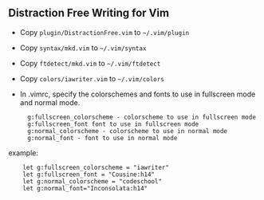 ## Distraction Free Writing for Vim

* Copy `plugin/DistractionFree.vim` to `~/.vim/plugin`

* Copy `syntax/mkd.vim` to `~/.vim/syntax`

* Copy `ftdetect/mkd.vim` to `~/.vim/ftdetect`

* Copy `colors/iawriter.vim` to `~/.vim/colors`

* In .vimrc, specify the colorschemes and fonts to use in fullscreen mode and normal mode.

		g:fullscreen_colorscheme - colorscheme to use in fullscreen mode 
		g:fullscreen_font font to use in fullscreen mode 
		g:normal_colorscheme - colorscheme to use in normal mode 
		g:normal_font - font to use in normal mode

example: 

```vim
	let g:fullscreen_colorscheme = "iawriter"
	let g:fullscreen_font = "Cousine:h14"
	let g:normal_colorscheme = "codeschool"
	let g:normal_font="Inconsolata:h14"
```